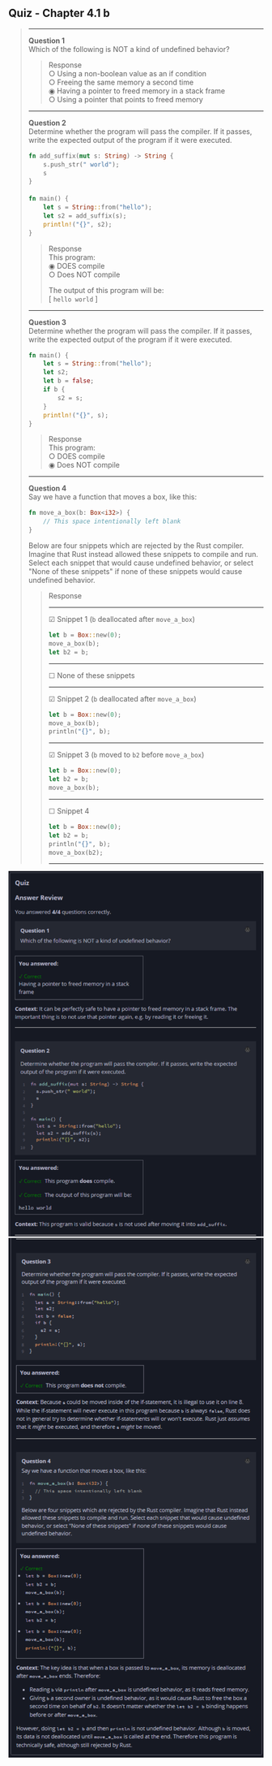 ## Quiz - Chapter 4.1 b ##

> ---
> **Question 1**<br>
> Which of the following is NOT a kind of undefined behavior?
> 
> > Response<br>
> > ○ Using a non-boolean value as an if condition<br>
> > ○ Freeing the same memory a second time<br>
> > ◉ Having a pointer to freed memory in a stack frame<br>
> > ○ Using a pointer that points to freed memory<br>
> 
> ---
>
> **Question 2**<br>
> Determine whether the program will pass the compiler. If it 
> passes, write the expected output of the program if it were 
> executed.
>
> ```rust
> fn add_suffix(mut s: String) -> String {
>     s.push_str(" world");
>     s
> }
> 
> fn main() {
>     let s = String::from("hello");
>     let s2 = add_suffix(s);
>     println!("{}", s2);
> }
> ```
>
> > Response<br>
> > This program:<br>
> > ◉ DOES compile<br>
> > ○ Does NOT compile<br>
> >
> > The output of this program will be:<br>
> > [ ```hello world``` ]
> 
> ---
>
> **Question 3**<br>
> Determine whether the program will pass the compiler. If it 
> passes, write the expected output of the program if it were 
> executed.
>
> ```rust
> fn main() {
>     let s = String::from("hello");
>     let s2;
>     let b = false;
>     if b {
>         s2 = s;
>     }
>     println!("{}", s);
> }
> ```
>
> > Response<br>
> > This program:<br>
> > ○ DOES compile<br>
> > ◉ Does NOT compile<br>
> 
> ---
>
> **Question 4**<br>
> Say we have a function that moves a box, like this:
> ```rust
> fn move_a_box(b: Box<i32>) {
>     // This space intentionally left blank
> }
> ```
> Below are four snippets which are rejected by the Rust 
> compiler. Imagine that Rust instead allowed these snippets 
> to compile and run. Select each snippet that would cause 
> undefined behavior, or select "None of these snippets" if 
> none of these snippets would cause undefined behavior.
>
> > Response<br>
> > 
> > ---
> > 
> > ☑ Snippet 1 (```b``` deallocated after ```move_a_box```)
> > ```rust
> > let b = Box::new(0);
> > move_a_box(b);
> > let b2 = b;
> > ```
> > ---
> > 
> > ☐ None of these snippets
> > 
> > ---
> > 
> > ☑ Snippet 2 (```b``` deallocated after ```move_a_box```)
> > ```rust
> > let b = Box::new(0);
> > move_a_box(b);
> > println("{}", b);
> > ```
> > ---
> > 
> > ☑ Snippet 3 (```b``` moved to ```b2``` before 
> > ```move_a_box```)
> > ```rust
> > let b = Box::new(0);
> > let b2 = b;
> > move_a_box(b);
> > ```
> > ---
> > 
> > ☐ Snippet 4
> > ```rust
> > let b = Box::new(0);
> > let b2 = b;
> > println("{}", b);
> > move_a_box(b2);
> > ```
> > ---
> > 
> 

![image](../additional-files/images/quiz_0401b1.png)
![image](../additional-files/images/quiz_0401b2.png)

